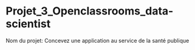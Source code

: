 # Projet_3_Openclassrooms_data-scientist
Nom du projet: Concevez une application au service de la santé publique
